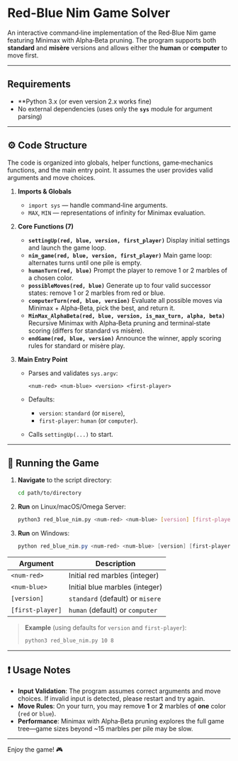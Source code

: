 # Red-Blue Nim Game Solver

An interactive command‑line implementation of the Red‑Blue Nim game featuring Minimax with Alpha‑Beta pruning. The program supports both **standard** and **misère** versions and allows either the **human** or **computer** to move first.

---

## Requirements

* **Python 3.x (or even version 2.x works fine)
* No external dependencies (uses only the **`sys`** module for argument parsing)

---

## ⚙️ Code Structure

The code is organized into globals, helper functions, game‑mechanics functions, and the main entry point. It assumes the user provides valid arguments and move choices.

1. **Imports & Globals**

   * `import sys` — handle command‑line arguments.
   * `MAX`, `MIN` — representations of infinity for Minimax evaluation.

2. **Core Functions (7)**

   * **`settingUp(red, blue, version, first_player)`**
     Display initial settings and launch the game loop.
   * **`nim_game(red, blue, version, first_player)`**
     Main game loop: alternates turns until one pile is empty.
   * **`humanTurn(red, blue)`**
     Prompt the player to remove 1 or 2 marbles of a chosen color.
   * **`possibleMoves(red, blue)`**
     Generate up to four valid successor states: remove 1 or 2 marbles from red or blue.
   * **`computerTurn(red, blue, version)`**
     Evaluate all possible moves via Minimax + Alpha‑Beta, pick the best, and return it.
   * **`MinMax_AlphaBeta(red, blue, version, is_max_turn, alpha, beta)`**
     Recursive Minimax with Alpha‑Beta pruning and terminal‑state scoring (differs for standard vs misère).
   * **`endGame(red, blue, version)`**
     Announce the winner, apply scoring rules for standard or misère play.

3. **Main Entry Point**

   * Parses and validates `sys.argv`:

     ```text
     <num-red> <num-blue> <version> <first-player>
     ```
   * Defaults:

     * `version`: `standard` (or `misere`),
     * `first-player`: `human` (or `computer`).
   * Calls `settingUp(...)` to start.

---

## 🚀 Running the Game

1. **Navigate** to the script directory:

   ```bash
   cd path/to/directory
   ```

2. **Run** on Linux/macOS/Omega Server:

   ```bash
   python3 red_blue_nim.py <num-red> <num-blue> [version] [first-player]
   ```

3. **Run** on Windows:

   ```powershell
   python red_blue_nim.py <num-red> <num-blue> [version] [first-player]
   ```

| Argument         | Description                      |
| ---------------- | -------------------------------- |
| `<num-red>`      | Initial red marbles (integer)    |
| `<num-blue>`     | Initial blue marbles (integer)   |
| `[version]`      | `standard` (default) or `misere` |
| `[first-player]` | `human` (default) or `computer`  |

> **Example** (using defaults for `version` and `first-player`):
>
> ```bash
> python3 red_blue_nim.py 10 8
> ```

---

## ❗ Usage Notes

* **Input Validation**: The program assumes correct arguments and move choices. If invalid input is detected, please restart and try again.
* **Move Rules**: On your turn, you may remove **1** or **2** marbles of **one** color (`red` or `blue`).
* **Performance**: Minimax with Alpha‑Beta pruning explores the full game tree—game sizes beyond \~15 marbles per pile may be slow.

---

Enjoy the game! 🎮

